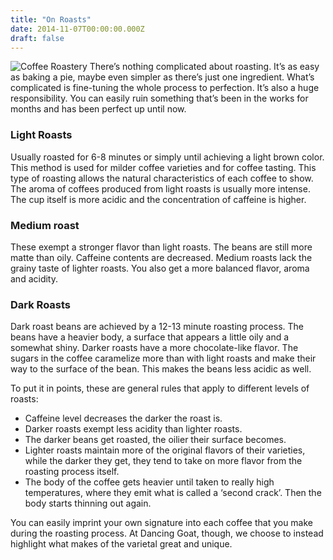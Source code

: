 ```yaml
---
title: "On Roasts"
date: 2014-11-07T00:00:00.000Z
draft: false 
---
```

![Coffee Roastery](https://assets-us-01.kc-usercontent.com:443/0f022f34-e7a4-00b6-32cb-a818ef520a70/f6daed1f-3f3b-4036-a9c7-9519359b9601/on-roasts-1080px.jpg)
There’s nothing complicated about roasting. It’s as easy as baking a pie, maybe even simpler as there’s just one ingredient. What’s complicated is fine-tuning the whole process to perfection. It’s also a huge responsibility. You can easily ruin something that’s been in the works for months and has been perfect up until now.

### Light Roasts

Usually roasted for 6-8 minutes or simply until achieving a light brown color. This method is used for milder coffee varieties and for coffee tasting. This type of roasting allows the natural characteristics of each coffee to show. The aroma of coffees produced from light roasts is usually more intense. The cup itself is more acidic and the concentration of caffeine is higher.

### Medium roast

These exempt a stronger flavor than light roasts. The beans are still more matte than oily. Caffeine contents are decreased. Medium roasts lack the grainy taste of lighter roasts. You also get a more balanced flavor, aroma and acidity.

### Dark Roasts

Dark roast beans are achieved by a 12-13 minute roasting process. The beans have a heavier body, a surface that appears a little oily and a somewhat shiny. Darker roasts have a more chocolate-like flavor. The sugars in the coffee caramelize more than with light roasts and make their way to the surface of the bean. This makes the beans less acidic as well.

To put it in points, these are general rules that apply to different levels of roasts:

*   Caffeine level decreases the darker the roast is.
*   Darker roasts exempt less acidity than lighter roasts.
*   The darker beans get roasted, the oilier their surface becomes.
*   Lighter roasts maintain more of the original flavors of their varieties, while the darker they get, they tend to take on more flavor from the roasting process itself.
*   The body of the coffee gets heavier until taken to really high temperatures, where they emit what is called a ‘second crack’. Then the body starts thinning out again.

You can easily imprint your own signature into each coffee that you make during the roasting process. At Dancing Goat, though, we choose to instead highlight what makes of the varietal great and unique.
